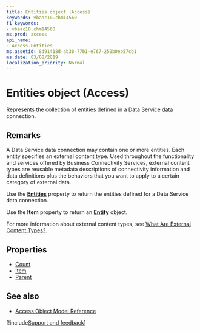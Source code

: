 ```yaml
---
title: Entities object (Access)
keywords: vbaac10.chm14560
f1_keywords:
- vbaac10.chm14560
ms.prod: access
api_name:
- Access.Entities
ms.assetid: 8d91418d-ab38-77b1-e767-250b0eb57cb1
ms.date: 03/08/2019
localization_priority: Normal
---
```



# Entities object (Access)

Represents the collection of entities defined in a Data Service data connection.


## Remarks

A Data Service data connection may contain one or more entities. Each entity specifies an external content type. Used throughout the functionality and services offered by Business Connectivity Services, external content types are reusable metadata descriptions of connectivity information and data definitions plus the behaviors that you want to apply to a certain category of external data. 

Use the **[Entities](Access.WebService.Entities.md)** property to return the entities defined for a Data Service data connection.

Use the **Item** property to return an **[Entity](Access.Entity.md)** object.

For more information about external content types, see [What Are External Content Types?](https://docs.microsoft.com/previous-versions/office/developer/sharepoint-2010/ee556391(v=office.14)).


## Properties

- [Count](Access.Entities.Count.md)
- [Item](Access.Entities.Item.md)
- [Parent](Access.Entities.Parent.md)

## See also

- [Access Object Model Reference](overview/Access/object-model.md)


[!include[Support and feedback](~/includes/feedback-boilerplate.md)]
